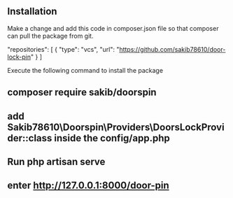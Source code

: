 ## Installation 

Make a change and add this code in composer.json file so that composer can pull the package from git.

"repositories": [
    {
        "type": "vcs",
        "url": "https://github.com/sakib78610/door-lock-pin"
    }
]

Execute the following command to install the package
## composer require sakib/doorspin

## add Sakib78610\Doorspin\Providers\DoorsLockProvider::class inside the config/app.php

## Run php artisan serve

## enter http://127.0.0.1:8000/door-pin


